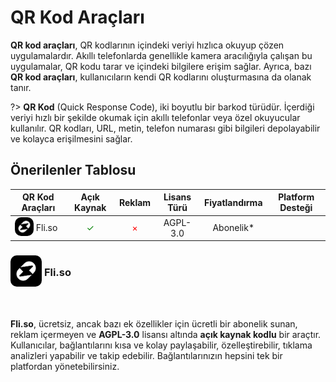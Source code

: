 <!-- NOTLAR 
 - Tablo eklemeyi unutmayın 
 - Uygun görseller eklemeyi unutmayın.
 - İçerik kuralları ve ekleme yapmak sayfalarını ziyaret edebilirsiniz -->

# QR Kod Araçları

**QR kod araçları**, QR kodlarının içindeki veriyi hızlıca okuyup çözen uygulamalardır. Akıllı telefonlarda genellikle kamera aracılığıyla çalışan bu uygulamalar, QR kodu tarar ve içindeki bilgilere erişim sağlar. Ayrıca, bazı **QR kod araçları**, kullanıcıların kendi QR kodlarını oluşturmasına da olanak tanır.

?> **QR Kod** (Quick Response Code), iki boyutlu bir barkod türüdür. İçerdiği veriyi hızlı bir şekilde okumak için akıllı telefonlar veya özel okuyucular kullanılır. QR kodları, URL, metin, telefon numarası gibi bilgileri depolayabilir ve kolayca erişilmesini sağlar.

## Önerilenler Tablosu

| QR Kod Araçları | Açık Kaynak | Reklam | Lisans Türü | Fiyatlandırma | Platform Desteği |
|-----------------------|:-----------:|:------:|:-----------:|:-------------:|:----------------:|
| <span style="display: inline-block; vertical-align: middle;"><img src="docs/images/fliso-icon.png" alt="fliso" style="width: 30px; height: 30px; border-radius: 10px;"> </span> <span style="display: inline-block; vertical-align: middle;"> Fli.so   | <span style="color: green;">✓</span>   | <span style="color: red;">×</span>   | AGPL-3.0  | Abonelik*    | <i class="fa-solid fa-globe"> |

### <span style="display: inline-block; vertical-align: middle;"><img src="docs/images/fliso-icon.png" alt="fliso" style="width: 50px; height: 50px; border-radius: 10px;"> </span> <span style="display: inline-block; vertical-align: middle;"> Fli.so <a href="https://fli.so/" target="_blank" style="text-decoration: none; color: inherit; margin-left: 5px;">

**Fli.so**, ücretsiz, ancak bazı ek özellikler için ücretli bir abonelik sunan, reklam içermeyen ve **AGPL-3.0** lisansı altında **açık kaynak kodlu** bir araçtır. Kullanıcılar, bağlantılarını kısa ve kolay paylaşabilir, özelleştirebilir, tıklama analizleri yapabilir ve takip edebilir. Bağlantılarınızın hepsini tek bir platfordan yönetebilirsiniz.
  
